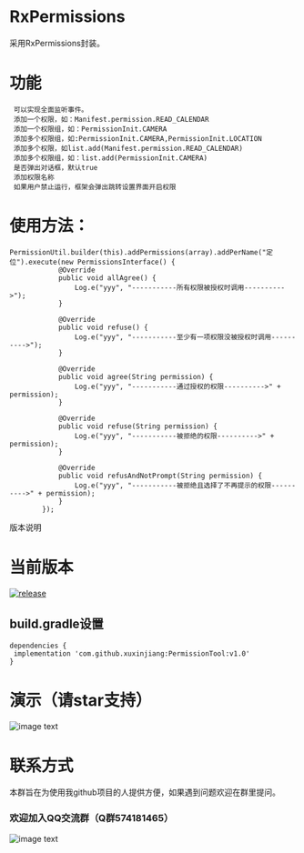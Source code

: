 # RxPermissions
 采用RxPermissions封装。


# 功能
```
 可以实现全面监听事件。
 添加一个权限，如：Manifest.permission.READ_CALENDAR
 添加一个权限组，如：PermissionInit.CAMERA
 添加多个权限组，如:PermissionInit.CAMERA,PermissionInit.LOCATION
 添加多个权限，如list.add(Manifest.permission.READ_CALENDAR)
 添加多个权限组，如：list.add(PermissionInit.CAMERA)
 是否弹出对话框，默认true
 添加权限名称
 如果用户禁止运行，框架会弹出跳转设置界面开启权限
```

# 使用方法：
```
PermissionUtil.builder(this).addPermissions(array).addPerName("定位").execute(new PermissionsInterface() {
            @Override
            public void allAgree() {
                Log.e("yyy", "-----------所有权限被授权时调用---------->");
            }

            @Override
            public void refuse() {
                Log.e("yyy", "-----------至少有一项权限没被授权时调用---------->");
            }

            @Override
            public void agree(String permission) {
                Log.e("yyy", "-----------通过授权的权限---------->" + permission);
            }

            @Override
            public void refuse(String permission) {
                Log.e("yyy", "-----------被拒绝的权限---------->" + permission);
            }

            @Override
            public void refusAndNotPrompt(String permission) {
                Log.e("yyy", "-----------被拒绝且选择了不再提示的权限---------->" + permission);
            }
        });
```

版本说明

# 当前版本

[![release](https://img.shields.io/badge/release-v1.0-orange.svg)](https://github.com/xuxinjiang/Schedule-master/blob/master/update.md)

## build.gradle设置
```
dependencies {
 implementation 'com.github.xuxinjiang:PermissionTool:v1.0'
}
```
# 演示（请star支持）

![image text](https://github.com/xuxinjiang/PermissionTool/blob/master/gif/untitled.gif)

# 联系方式

本群旨在为使用我github项目的人提供方便，如果遇到问题欢迎在群里提问。

### 欢迎加入QQ交流群（Q群574181465）

![image text](https://github.com/xuxinjiang/PermissionTool/blob/master/gif/xxjqq.png)



